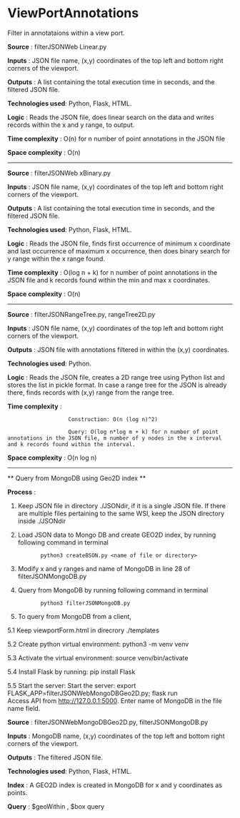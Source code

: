 # ViewPortAnnotations
Filter in annotataions within a view port.


**Source**           : filterJSONWeb Linear.py

**Inputs**           : JSON file name, (x,y) coordinates of the top left and bottom right corners of the viewport.

**Outputs**          : A list containing the total execution time in seconds, and the filtered JSON file.

**Technologies used**: Python, Flask, HTML.

**Logic**            : Reads the JSON file, does linear search on the data and writes records within the x and y range, to output.

**Time complexity**  : O(n) for n number of point annotations in the JSON file

**Space complexity** : O(n) 

-------------------------------------------------------------------------------------------------------------------------------

**Source**           : filterJSONWeb xBinary.py

**Inputs**           : JSON file name, (x,y) coordinates of the top left and bottom right corners of the viewport.

**Outputs**          : A list containing the total execution time in seconds, and the filtered JSON file.

**Technologies used**: Python, Flask, HTML.

**Logic**            : Reads the JSON file, finds first occurrence of minimum x coordinate and last occurrence of maximum x occurrence, then does binary                          search for y range within the x range found.

**Time complexity**  : O(log n + k) for n number of point annotations in the JSON file and k records found within the min and max x coordinates.

**Space complexity** : O(n) 

-------------------------------------------------------------------------------------------------------------------------------

**Source**           : filterJSONRangeTree.py, rangeTree2D.py

**Inputs**           : JSON file name, (x,y) coordinates of the top left and bottom right corners of the viewport.

**Outputs**          : JSON file with annotations filtered in within the (x,y) coordinates.

**Technologies used**: Python.

**Logic**            : Reads the JSON file, creates a 2D range tree using Python list and stores the list in pickle format. In case a range tree for the JSON is already there, finds records with (x,y) range from the range tree.

**Time complexity**  : 

                       Construction: O(n (log n)^2)

                       Query: O(log n*log m + k) for n number of point annotations in the JSON file, m number of y nodes in the x interval and k records found within the interval.

**Space complexity** : O(n log n) 

-------------------------------------------------------------------------------------------------------------------------------

** Query from MongoDB using Geo2D index **

**Process**          :

1. Keep JSON file in directory ./JSONdir, if it is a single JSON file. If there are multiple files pertaining to the same WSI, keep the JSON directory inside ./JSONdir

2. Load JSON data to Mongo DB and create GEO2D index, by running following command in terminal

              python3 createBSON.py <name of file or directory>
  
3. Modify x and y ranges and name of MongoDB in line 28 of filterJSONMongoDB.py
    
4. Query from MongoDB by running following command in terminal
  
              python3 filterJSONMongoDB.py

5. To query from MongoDB from a client,
  
  5.1 Keep viewportForm.html in direcrory ./templates
  
  5.2 Create python virtual environment:      python3 -m venv venv

  5.3 Activate the virtual environment:       source venv/bin/activate
  
  5.4 Install Flask by running:               pip install Flask

  5.5 Start the server:                       Start the server: export FLASK_APP=filterJSONWebMongoDBGeo2D.py; flask run     
      Access API from http://127.0.0.1:5000. 
      Enter name of MongoDB in the file name field.
  


**Source**           : filterJSONWebMongoDBGeo2D.py, filterJSONMongoDB.py

**Inputs**           : MongoDB name, (x,y) coordinates of the top left and bottom right corners of the viewport.

**Outputs**          : The filtered JSON file.

**Technologies used**: Python, Flask, HTML.

**Index**            : A GEO2D index is created in MongoDB for x and y coordinates as points.

**Query**            : $geoWithin , $box query
